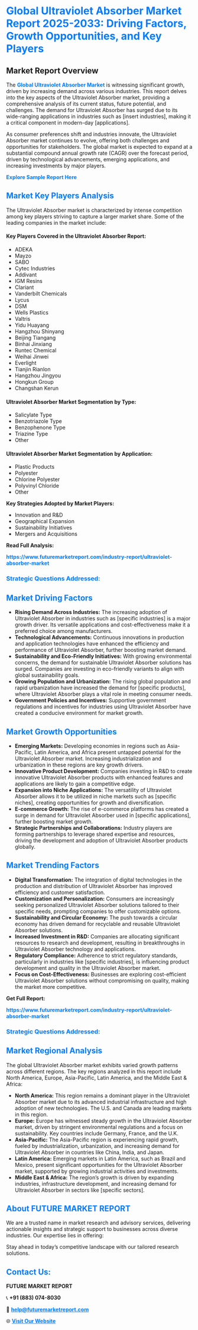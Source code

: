 <h1 style="color: #007BFF;">Global Ultraviolet Absorber Market Report 2025-2033: Driving Factors, Growth Opportunities, and Key Players</h1>

<section id="overview">
<h2>Market Report Overview</h2>
<p>The <a href="https://www.futuremarketreport.com/industry-report/ultraviolet-absorber-market" style="color: #007BFF; text-decoration: none;"><strong>Global Ultraviolet Absorber Market</strong></a> is witnessing significant growth, driven by increasing demand across various industries. This report delves into the key aspects of the Ultraviolet Absorber market, providing a comprehensive analysis of its current status, future potential, and challenges. The demand for Ultraviolet Absorber has surged due to its wide-ranging applications in industries such as [insert industries], making it a critical component in modern-day [applications].</p>
<p>As consumer preferences shift and industries innovate, the Ultraviolet Absorber market continues to evolve, offering both challenges and opportunities for stakeholders. The global market is expected to expand at a substantial compound annual growth rate (CAGR) over the forecast period, driven by technological advancements, emerging applications, and increasing investments by major players.</p>
</section>

<section id="overview">
<p><a href="https://www.futuremarketreport.com/request-sample/reportId=60237" style="color: #007BFF; text-decoration: none;"><strong>Explore Sample Report Here</strong></a></p>
</section>

<section id="key-players">
<h2 style="color: #007BFF;">Market Key Players Analysis</h2>
<p>The Ultraviolet Absorber market is characterized by intense competition among key players striving to capture a larger market share. Some of the leading companies in the market include:</p>
<h4>Key Players Covered in the Ultraviolet Absorber Report:</h4>
<ul><li>ADEKA</li><li>Mayzo</li><li>SABO</li><li>Cytec Industries</li><li>Addivant</li><li>IGM Resins</li><li>Clariant</li><li>Vanderbilt Chemicals</li><li>Lycus</li><li>DSM</li><li>Wells Plastics</li><li>Valtris</li><li>Yidu Huayang</li><li>Hangzhou Shinyang</li><li>Beijing Tiangang</li><li>Binhai Jinxiang</li><li>Runtec Chemical</li><li>Weihai Jinwei</li><li>Everlight</li><li>Tianjin Rianlon</li><li>Hangzhou Jingyou</li><li>Hongkun Group</li><li>Changshan Kerun</li></ul>
<h4>Ultraviolet Absorber Market Segmentation by Type:</h4>
<ul><li>Salicylate Type</li><li>Benzotriazole Type</li><li>Benzophenone Type</li><li>Triazine Type</li><li>Other</li></ul>

<h4>Ultraviolet Absorber Market Segmentation by Application:</h4>
<ul><li>Plastic Products</li><li>Polyester</li><li>Chlorine Polyester</li><li>Polyvinyl Chloride</li><li>Other</li></ul>
<p><strong>Key Strategies Adopted by Market Players:</strong></p>
<ul>
<li>Innovation and R&D</li>
<li>Geographical Expansion</li>
<li>Sustainability Initiatives</li>
<li>Mergers and Acquisitions</li>
</ul>
</section>

<section>
<p><strong>Read Full Analysis: </strong></p><a href="https://www.futuremarketreport.com/industry-report/ultraviolet-absorber-market" style="color: #007BFF; text-decoration: none;"><strong>https://www.futuremarketreport.com/industry-report/ultraviolet-absorber-market</strong></a>
<h3 style="color: #007BFF;">Strategic Questions Addressed:</h3>
</section>

<section id="driving-factors">
<h2 style="color: #007BFF;">Market Driving Factors</h2>
<ul>
<li><strong>Rising Demand Across Industries:</strong> The increasing adoption of Ultraviolet Absorber in industries such as [specific industries] is a major growth driver. Its versatile applications and cost-effectiveness make it a preferred choice among manufacturers.</li>
<li><strong>Technological Advancements:</strong> Continuous innovations in production and application technologies have enhanced the efficiency and performance of Ultraviolet Absorber, further boosting market demand.</li>
<li><strong>Sustainability and Eco-Friendly Initiatives:</strong> With growing environmental concerns, the demand for sustainable Ultraviolet Absorber solutions has surged. Companies are investing in eco-friendly variants to align with global sustainability goals.</li>
<li><strong>Growing Population and Urbanization:</strong> The rising global population and rapid urbanization have increased the demand for [specific products], where Ultraviolet Absorber plays a vital role in meeting consumer needs.</li>
<li><strong>Government Policies and Incentives:</strong> Supportive government regulations and incentives for industries using Ultraviolet Absorber have created a conducive environment for market growth.</li>
</ul>
</section>

<section id="growth-opportunities">
<h2 style="color: #007BFF;">Market Growth Opportunities</h2>
<ul>
<li><strong>Emerging Markets:</strong> Developing economies in regions such as Asia-Pacific, Latin America, and Africa present untapped potential for the Ultraviolet Absorber market. Increasing industrialization and urbanization in these regions are key growth drivers.</li>
<li><strong>Innovative Product Development:</strong> Companies investing in R&D to create innovative Ultraviolet Absorber products with enhanced features and applications are likely to gain a competitive edge.</li>
<li><strong>Expansion into Niche Applications:</strong> The versatility of Ultraviolet Absorber allows it to be utilized in niche markets such as [specific niches], creating opportunities for growth and diversification.</li>
<li><strong>E-commerce Growth:</strong> The rise of e-commerce platforms has created a surge in demand for Ultraviolet Absorber used in [specific applications], further boosting market growth.</li>
<li><strong>Strategic Partnerships and Collaborations:</strong> Industry players are forming partnerships to leverage shared expertise and resources, driving the development and adoption of Ultraviolet Absorber products globally.</li>
</ul>
</section>

<section id="trending-factors">
<h2 style="color: #007BFF;">Market Trending Factors</h2>
<ul>
<li><strong>Digital Transformation:</strong> The integration of digital technologies in the production and distribution of Ultraviolet Absorber has improved efficiency and customer satisfaction.</li>
<li><strong>Customization and Personalization:</strong> Consumers are increasingly seeking personalized Ultraviolet Absorber solutions tailored to their specific needs, prompting companies to offer customizable options.</li>
<li><strong>Sustainability and Circular Economy:</strong> The push towards a circular economy has driven demand for recyclable and reusable Ultraviolet Absorber solutions.</li>
<li><strong>Increased Investment in R&D:</strong> Companies are allocating significant resources to research and development, resulting in breakthroughs in Ultraviolet Absorber technology and applications.</li>
<li><strong>Regulatory Compliance:</strong> Adherence to strict regulatory standards, particularly in industries like [specific industries], is influencing product development and quality in the Ultraviolet Absorber market.</li>
<li><strong>Focus on Cost-Effectiveness:</strong> Businesses are exploring cost-efficient Ultraviolet Absorber solutions without compromising on quality, making the market more competitive.</li>
</ul>
</section>

<section>
<p><strong>Get Full Report: </strong></p><a href="https://www.futuremarketreport.com/industry-report/ultraviolet-absorber-market" style="color: #007BFF; text-decoration: none;"><strong>https://www.futuremarketreport.com/industry-report/ultraviolet-absorber-market</strong></a>
<h3 style="color: #007BFF;">Strategic Questions Addressed:</h3>
</section>


<section id="regional-analysis">
<h2 style="color: #007BFF;">Market Regional Analysis</h2>
<p>The global Ultraviolet Absorber market exhibits varied growth patterns across different regions. The key regions analyzed in this report include North America, Europe, Asia-Pacific, Latin America, and the Middle East & Africa:</p>
<ul>
<li><strong>North America:</strong> This region remains a dominant player in the Ultraviolet Absorber market due to its advanced industrial infrastructure and high adoption of new technologies. The U.S. and Canada are leading markets in this region.</li>
<li><strong>Europe:</strong> Europe has witnessed steady growth in the Ultraviolet Absorber market, driven by stringent environmental regulations and a focus on sustainability. Key countries include Germany, France, and the U.K.</li>
<li><strong>Asia-Pacific:</strong> The Asia-Pacific region is experiencing rapid growth, fueled by industrialization, urbanization, and increasing demand for Ultraviolet Absorber in countries like China, India, and Japan.</li>
<li><strong>Latin America:</strong> Emerging markets in Latin America, such as Brazil and Mexico, present significant opportunities for the Ultraviolet Absorber market, supported by growing industrial activities and investments.</li>
<li><strong>Middle East & Africa:</strong> The region’s growth is driven by expanding industries, infrastructure development, and increasing demand for Ultraviolet Absorber in sectors like [specific sectors].</li>
</ul>
</section>

<footer>
<h2 style="color: #007BFF;">About FUTURE MARKET REPORT</h2>
<p>We are a trusted name in market research and advisory services, delivering actionable insights and strategic support to businesses across diverse industries. Our expertise lies in offering:</p>

<p>Stay ahead in today’s competitive landscape with our tailored research solutions.</p>

<h2 style="color: #007BFF;">Contact Us:</h2>
<p><strong>FUTURE MARKET REPORT</strong></p>
<p>📞 <strong>+91 (883) 074-8030</strong></p>
<p>📧 <strong><a href="mailto:help@futuremarketreport.com" style="color: #007BFF;">help@futuremarketreport.com</a></strong></p>
<p>🌐 <strong><a href="https://www.futuremarketreport.com/" style="color: #007BFF;">Visit Our Website</a></strong></p>
</footer>